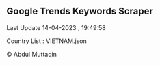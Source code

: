 

## Google Trends Keywords Scraper 
 
Last Update 14-04-2023 , 19:49:58

Country List :
VIETNAM.json



© Abdul Muttaqin 
